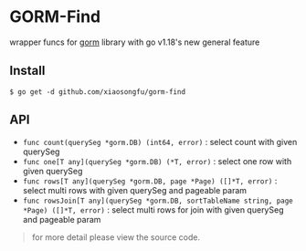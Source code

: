 # GORM-Find

wrapper funcs for [gorm]() library with go v1.18's new general feature

## Install

```
$ go get -d github.com/xiaosongfu/gorm-find
```

## API

* `func count(querySeg *gorm.DB) (int64, error)` : select count with given querySeg
* `func one[T any](querySeg *gorm.DB) (*T, error)` : select one row with given querySeg
* `func rows[T any](querySeg *gorm.DB, page *Page) ([]*T, error)` : select multi rows with given querySeg and pageable param
* `func rowsJoin[T any](querySeg *gorm.DB, sortTableName string, page *Page) ([]*T, error)` : select multi rows for join with given querySeg and pageable param

> for more detail please view the source code.
